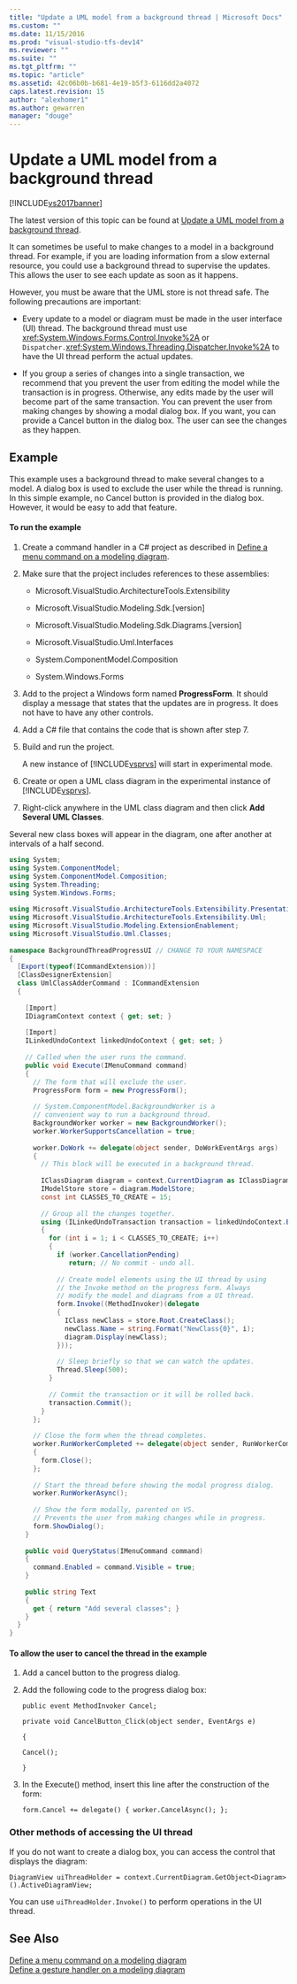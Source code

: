 ```yaml
---
title: "Update a UML model from a background thread | Microsoft Docs"
ms.custom: ""
ms.date: 11/15/2016
ms.prod: "visual-studio-tfs-dev14"
ms.reviewer: ""
ms.suite: ""
ms.tgt_pltfrm: ""
ms.topic: "article"
ms.assetid: 42c06b0b-b681-4e19-b5f3-6116dd2a4072
caps.latest.revision: 15
author: "alexhomer1"
ms.author: gewarren
manager: "douge"
---
```

# Update a UML model from a background thread
[!INCLUDE[vs2017banner](../includes/vs2017banner.md)]

The latest version of this topic can be found at [Update a UML model from a background thread](https://docs.microsoft.com/visualstudio/modeling/update-a-uml-model-from-a-background-thread).  
  
It can sometimes be useful to make changes to a model in a background thread. For example, if you are loading information from a slow external resource, you could use a background thread to supervise the updates. This allows the user to see each update as soon as it happens.  
  
 However, you must be aware that the UML store is not thread safe. The following precautions are important:  
  
-   Every update to a model or diagram must be made in the user interface (UI) thread. The background thread must use <xref:System.Windows.Forms.Control.Invoke%2A> or `Dispatcher.`<xref:System.Windows.Threading.Dispatcher.Invoke%2A> to have the UI thread perform the actual updates.  
  
-   If you group a series of changes into a single transaction, we recommend that you prevent the user from editing the model while the transaction is in progress. Otherwise, any edits made by the user will become part of the same transaction. You can prevent the user from making changes by showing a modal dialog box. If you want, you can provide a Cancel button in the dialog box. The user can see the changes as they happen.  
  
## Example  
 This example uses a background thread to make several changes to a model. A dialog box is used to exclude the user while the thread is running. In this simple example, no Cancel button is provided in the dialog box. However, it would be easy to add that feature.  
  
#### To run the example  
  
1.  Create a command handler in a C# project as described in [Define a menu command on a modeling diagram](../modeling/define-a-menu-command-on-a-modeling-diagram.md).  
  
2.  Make sure that the project includes references to these assemblies:  
  
    -   Microsoft.VisualStudio.ArchitectureTools.Extensibility  
  
    -   Microsoft.VisualStudio.Modeling.Sdk.[version]  
  
    -   Microsoft.VisualStudio.Modeling.Sdk.Diagrams.[version]  
  
    -   Microsoft.VisualStudio.Uml.Interfaces  
  
    -   System.ComponentModel.Composition  
  
    -   System.Windows.Forms  
  
3.  Add to the project a Windows form named **ProgressForm**. It should display a message that states that the updates are in progress. It does not have to have any other controls.  
  
4.  Add a C# file that contains the code that is shown after step 7.  
  
5.  Build and run the project.  
  
     A new instance of [!INCLUDE[vsprvs](../includes/vsprvs-md.md)] will start in experimental mode.  
  
6.  Create or open a UML class diagram in the experimental instance of [!INCLUDE[vsprvs](../includes/vsprvs-md.md)].  
  
7.  Right-click anywhere in the UML class diagram and then click **Add Several UML Classes**.  
  
 Several new class boxes will appear in the diagram, one after another at intervals of a half second.  
  
```csharp  
using System;  
using System.ComponentModel;  
using System.ComponentModel.Composition;  
using System.Threading;  
using System.Windows.Forms;  
  
using Microsoft.VisualStudio.ArchitectureTools.Extensibility.Presentation;  
using Microsoft.VisualStudio.ArchitectureTools.Extensibility.Uml;  
using Microsoft.VisualStudio.Modeling.ExtensionEnablement;  
using Microsoft.VisualStudio.Uml.Classes;  
  
namespace BackgroundThreadProgressUI // CHANGE TO YOUR NAMESPACE  
{  
  [Export(typeof(ICommandExtension))]  
  [ClassDesignerExtension]  
  class UmlClassAdderCommand : ICommandExtension  
  {  
  
    [Import]  
    IDiagramContext context { get; set; }  
  
    [Import]  
    ILinkedUndoContext linkedUndoContext { get; set; }  
  
    // Called when the user runs the command.  
    public void Execute(IMenuCommand command)  
    {  
      // The form that will exclude the user.  
      ProgressForm form = new ProgressForm();  
  
      // System.ComponentModel.BackgroundWorker is a  
      // convenient way to run a background thread.  
      BackgroundWorker worker = new BackgroundWorker();  
      worker.WorkerSupportsCancellation = true;  
  
      worker.DoWork += delegate(object sender, DoWorkEventArgs args)  
      {  
        // This block will be executed in a background thread.  
  
        IClassDiagram diagram = context.CurrentDiagram as IClassDiagram;  
        IModelStore store = diagram.ModelStore;  
        const int CLASSES_TO_CREATE = 15;  
  
        // Group all the changes together.  
        using (ILinkedUndoTransaction transaction = linkedUndoContext.BeginTransaction("Background Updates"))  
        {  
          for (int i = 1; i < CLASSES_TO_CREATE; i++)  
          {  
            if (worker.CancellationPending)   
               return; // No commit - undo all.  
  
            // Create model elements using the UI thread by using  
            // the Invoke method on the progress form. Always   
            // modify the model and diagrams from a UI thread.  
            form.Invoke((MethodInvoker)(delegate  
            {  
              IClass newClass = store.Root.CreateClass();  
              newClass.Name = string.Format("NewClass{0}", i);  
              diagram.Display(newClass);  
            }));  
  
            // Sleep briefly so that we can watch the updates.  
            Thread.Sleep(500);  
          }  
  
          // Commit the transaction or it will be rolled back.  
          transaction.Commit();  
        }  
      };  
  
      // Close the form when the thread completes.  
      worker.RunWorkerCompleted += delegate(object sender, RunWorkerCompletedEventArgs args)  
      {  
        form.Close();  
      };  
  
      // Start the thread before showing the modal progress dialog.  
      worker.RunWorkerAsync();  
  
      // Show the form modally, parented on VS.  
      // Prevents the user from making changes while in progress.  
      form.ShowDialog();  
    }  
  
    public void QueryStatus(IMenuCommand command)  
    {  
      command.Enabled = command.Visible = true;  
    }  
  
    public string Text  
    {  
      get { return "Add several classes"; }  
    }  
  }  
}  
```  
  
#### To allow the user to cancel the thread in the example  
  
1.  Add a cancel button to the progress dialog.  
  
2.  Add the following code to the progress dialog box:  
  
     `public event MethodInvoker Cancel;`  
  
     `private void CancelButton_Click(object sender, EventArgs e)`  
  
     `{`  
  
     `Cancel();`  
  
     `}`  
  
3.  In the Execute() method, insert this line after the construction of the form:  
  
     `form.Cancel += delegate() { worker.CancelAsync(); };`  
  
### Other methods of accessing the UI thread  
 If you do not want to create a dialog box, you can access the control that displays the diagram:  
  
 `DiagramView uiThreadHolder = context.CurrentDiagram.GetObject<Diagram>().ActiveDiagramView;`  
  
 You can use `uiThreadHolder.Invoke()` to perform operations in the UI thread.  
  
## See Also  
 [Define a menu command on a modeling diagram](../modeling/define-a-menu-command-on-a-modeling-diagram.md)   
 [Define a gesture handler on a modeling diagram](../modeling/define-a-gesture-handler-on-a-modeling-diagram.md)



